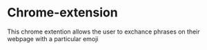 # Chrome-extension
This chrome extention allows the user to exchance phrases on their webpage with a particular emoji
